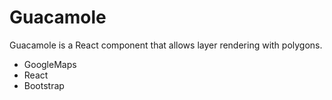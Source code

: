 # Guacamole

Guacamole is a React component that allows layer rendering with polygons.

- GoogleMaps
- React
- Bootstrap 
